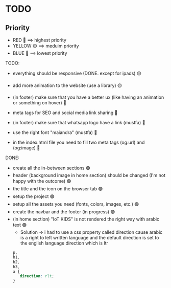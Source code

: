 # TODO

## Priority

-  RED 🔴 ==> highest priority
-  YELLOW 🟡 ==> meduim priority
-  BLUE 🔵 ==> lowest priority

TODO:

-  everything should be responsive (DONE. except for ipads) 🟡

-  add more animation to the website (use a library) 🟡

-  (in footer) make sure that you have a better ux (like having an animation or something on hover) 🔵

-  meta tags for SEO and social media link sharing 🔵

-  (in footer) make sure that whatsapp logo have a link (mustfa) 🔵
-  use the right font "maiandra" (mustfa) 🔵
-  in the index.html file you need to fill two meta tags (og:url) and (og:image) 🔵

DONE:

-  create all the in-between sections 🟢
-  header (background image in home section) should be changed (I'm not happy with the outcome) 🟢
-  the title and the icon on the browser tab 🟢
-  setup the project 🟢
-  setup all the assets you need (fonts, colors, images, etc.) 🟢
-  create the navbar and the footer (in progress) 🟢
-  (in home section) "IoT KIDS" is not rendered the right way with arabic text 🟢
   -  Solution => i had to use a css property called direction cause arabic is a right to left written language and the default direction is set to the english language direction which is ltr
   ```css
   p,
   h1,
   h2,
   h3,
   a {
      direction: rlt;
   }
   ```
